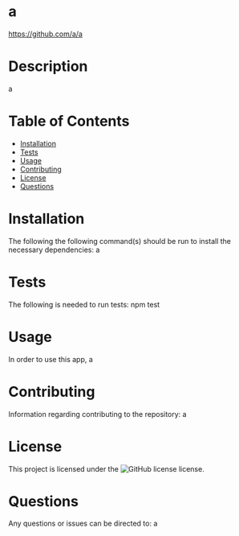 # a
  https://github.com/a/a
  # Description
  a
  # Table of Contents
  * [Installation](#installation)
  * [Tests](#tests)
  * [Usage](#usage)
  * [Contributing](#contributing)
  * [License](#license)
  * [Questions](#questions)
  # Installation
  The following the following command(s) should be run to install the necessary dependencies: a
  # Tests
  The following is needed to run tests: npm test
  # Usage
  In order to use this app, a
  # Contributing
  Information regarding contributing to the repository: a
  # License
  This project is licensed under the ![GitHub license](https://img.shields.io/badge/license-MIT-green.svg) license.
  # Questions
  Any questions or issues can be directed to: a
  